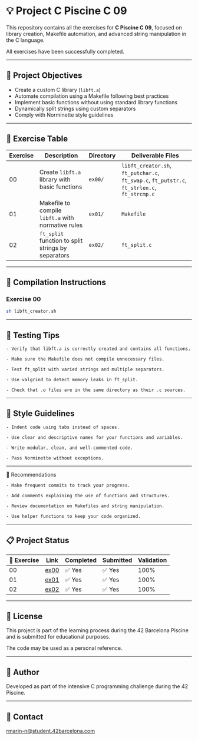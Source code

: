 # 💡 Project C Piscine C 09

This repository contains all the exercises for **C Piscine C 09**, focused on library creation, Makefile automation, and advanced string manipulation in the C language.

All exercises have been successfully completed.

---

## 🎯 Project Objectives

- Create a custom C library (`libft.a`)
- Automate compilation using a Makefile following best practices
- Implement basic functions without using standard library functions
- Dynamically split strings using custom separators
- Comply with Norminette style guidelines

---

## 📁 Exercise Table

| Exercise | Description                                              | Directory | Deliverable Files                                                                 |
|----------|----------------------------------------------------------|-----------|------------------------------------------------------------------------------------|
| 00       | Create `libft.a` library with basic functions            | `ex00/`   | `libft_creator.sh`, `ft_putchar.c`, `ft_swap.c`, `ft_putstr.c`, `ft_strlen.c`, `ft_strcmp.c` |
| 01       | Makefile to compile `libft.a` with normative rules       | `ex01/`   | `Makefile`                                                                        |
| 02       | `ft_split` function to split strings by separators       | `ex02/`   | `ft_split.c`                                                                      |

---

## 🔧 Compilation Instructions

### Exercise 00

```bash
sh libft_creator.sh
```

---

## 🧪 Testing Tips

    - Verify that libft.a is correctly created and contains all functions.

    - Make sure the Makefile does not compile unnecessary files.

    - Test ft_split with varied strings and multiple separators.

    - Use valgrind to detect memory leaks in ft_split.

    - Check that .o files are in the same directory as their .c sources.

---

## 📐 Style Guidelines

    - Indent code using tabs instead of spaces.

    - Use clear and descriptive names for your functions and variables.

    - Write modular, clean, and well-commented code.

    - Pass Norminette without exceptions.

---

📌 Recommendations

    - Make frequent commits to track your progress.

    - Add comments explaining the use of functions and structures.

    - Review documentation on Makefiles and string manipulation.

    - Use helper functions to keep your code organized.

---

## 📋 Project Status

| 🧩 Exercise | Link     | Completed | Submitted | Validation |
|------------|----------|-----------|-----------|------------|
| 00         | [ex00](./ex00/) | ✅ Yes   | ✅ Yes   | 100%       |
| 01         | [ex01](./ex01/) | ✅ Yes   | ✅ Yes   | 100%       |
| 02         | [ex02](./ex02/) | ✅ Yes   | ✅ Yes   | 100%       |

---

## 📜 License

This project is part of the learning process during the 42 Barcelona Piscine and is submitted for educational purposes.

The code may be used as a personal reference.

---

## 🙋 Author

Developed as part of the intensive C programming challenge during the 42 Piscine.

---

## 📧 Contact

[rmarin-n@student.42barcelona.com](mailto:rmarin-n@student.42barcelona.com)
